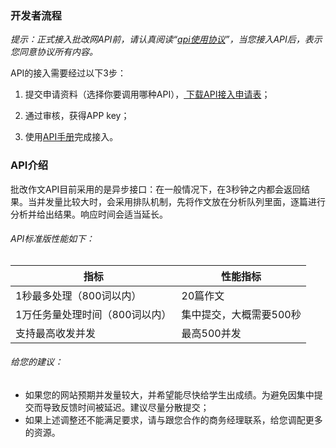 ### 开发者流程

*提示：正式接入批改网API前，请认真阅读“<a href="http://api.pigai.org/apibook/api.html">api使用协议</a>”，当您接入API后，表示您同意协议所有内容。*

API的接入需要经过以下3步：

1. 提交申请资料（选择你要调用哪种API），<a href="http://api.pigai.org/static/docs/%E6%89%B9%E6%94%B9%E7%BD%91API%E6%8E%A5%E5%85%A5%E7%94%B3%E8%AF%B7%E8%A1%A8.doc"> 下载API接入申请表</a>；

2. 通过审核，获得APP key；

3. 使用<a href="http://api.pigai.org/apibook/handbooks/index.html">API手册</a>完成接入。

### API介绍

批改作文API目前采用的是异步接口：在一般情况下，在3秒钟之内都会返回结果。当并发量比较大时，会采用排队机制，先将作文放在分析队列里面，逐篇进行分析并给出结果。响应时间会适当延长。

###### API标准版性能如下：

| 指标 | 性能指标 |
| -- | --|
| 1秒最多处理（800词以内） | 20篇作文 |
| 1万任务量处理时间（800词以内） | 集中提交，大概需要500秒 |
| 支持最高收发并发 | 最高500并发 |

###### 给您的建议：
* 如果您的网站预期并发量较大，并希望能尽快给学生出成绩。为避免因集中提交而导致反馈时间被延迟。建议尽量分散提交；
* 如果上述调整还不能满足要求，请与跟您合作的商务经理联系，给您调配更多的资源。
